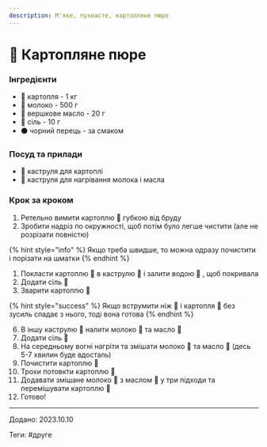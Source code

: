 ```yaml
---
description: М'яке, пухнасте, картопляне пюре
---
```


# 🥔 Картопляне пюре

### Інгредієнти

* :potato: картопля - 1 кг
* 🍶 молоко - 500 г
* :butter: вершкове масло - 20 г
* :salt: сіль - 10 г
* ⚫ чорний перець - за смаком

### Посуд та прилади

* 🍲 каструля для картоплі
* 🍳 каструля для нагрівання молока і масла

### Крок за кроком

1. Ретельно вимити картоплю :potato: губкою від бруду
2. Зробити надріз по окружності, щоб потім було легше чистити (але не розрізати повністю)

{% hint style="info" %}
Якщо треба швидше, то можна одразу почистити і порізати на шматки
{% endhint %}

1. Покласти картоплю :potato: в каструлю 🍲 і залити водою :ocean: , щоб покривала
2. Додати сіль :salt:
3. Зварити картоплю :potato:

{% hint style="success" %}
Якщо вструмити ніж :knife: і картопля :potato: без зусиль спадає з нього, тоді вона готова&#x20;
{% endhint %}

6. В іншу каструлю 🍳 налити молоко 🍶 та масло :butter:
7. Додати сіль :salt:
8. На середньому вогні нагріти та змішати молоко 🍶 та масло :butter: (десь 5-7 хвилин буде вдосталь)
9. Почистити картоплю :potato:
10. Трохи потовкти картоплю :potato:
11. Додавати змішане молоко 🍶 з маслом :butter: у три підходи та перемішувати картоплю :potato:
12. Готово!

***

Додано: 2023.10.10

Теги: #друге
